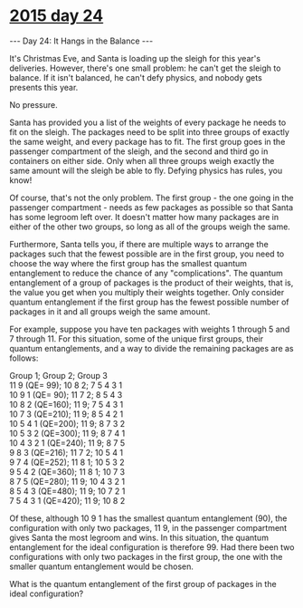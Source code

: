 # [2015 day 24](https://adventofcode.com/2015/day/24)

--- Day 24: It Hangs in the Balance ---

It's Christmas Eve, and Santa is loading up the sleigh for this year's deliveries.  However, there's one small problem: he can't get the sleigh to balance.  If it isn't balanced, he can't defy physics, and nobody gets presents this year.



No pressure.



Santa has provided you a list of the weights of every package he needs to fit on the sleigh.  The packages need to be split into three groups of exactly the same weight, and every package has to fit.  The first group goes in the passenger compartment of the sleigh, and the second and third go in containers on either side.  Only when all three groups weigh exactly the same amount will the sleigh be able to fly.  Defying physics has rules, you know!



Of course, that's not the only problem.  The first group - the one going in the passenger compartment - needs as few packages as possible so that Santa has some legroom left over.  It doesn't matter how many packages are in either of the other two groups, so long as all of the groups weigh the same.



Furthermore, Santa tells you, if there are multiple ways to arrange the packages such that the fewest possible are in the first group, you need to choose the way where the first group has the smallest quantum entanglement to reduce the chance of any "complications".  The quantum entanglement of a group of packages is the product of their weights, that is, the value you get when you multiply their weights together.  Only consider quantum entanglement if the first group has the fewest possible number of packages in it and all groups weigh the same amount.



For example, suppose you have ten packages with weights 1 through 5 and 7 through 11.  For this situation, some of the unique first groups, their quantum entanglements, and a way to divide the remaining packages are as follows:



Group 1;             Group 2; Group 3\
11 9       (QE= 99); 10 8 2;  7 5 4 3 1\
10 9 1     (QE= 90); 11 7 2;  8 5 4 3\
10 8 2     (QE=160); 11 9;    7 5 4 3 1\
10 7 3     (QE=210); 11 9;    8 5 4 2 1\
10 5 4 1   (QE=200); 11 9;    8 7 3 2\
10 5 3 2   (QE=300); 11 9;    8 7 4 1\
10 4 3 2 1 (QE=240); 11 9;    8 7 5\
9 8 3      (QE=216); 11 7 2;  10 5 4 1\
9 7 4      (QE=252); 11 8 1;  10 5 3 2\
9 5 4 2    (QE=360); 11 8 1;  10 7 3\
8 7 5      (QE=280); 11 9;    10 4 3 2 1\
8 5 4 3    (QE=480); 11 9;    10 7 2 1\
7 5 4 3 1  (QE=420); 11 9;    10 8 2



Of these, although 10 9 1 has the smallest quantum entanglement (90), the configuration with only two packages, 11 9, in the passenger compartment gives Santa the most legroom and wins.  In this situation, the quantum entanglement for the ideal configuration is therefore 99.  Had there been two configurations with only two packages in the first group, the one with the smaller quantum entanglement would be chosen.



What is the quantum entanglement of the first group of packages in the ideal configuration?



